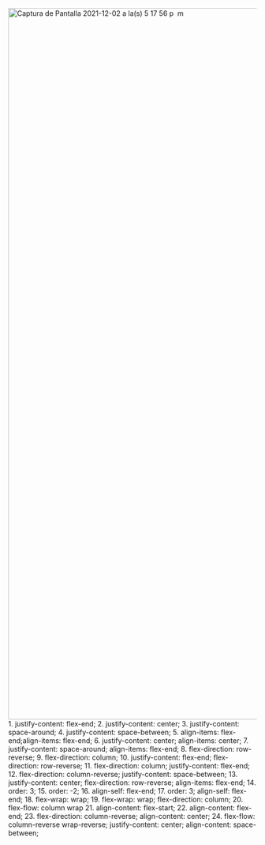 <img width="1440" alt="Captura de Pantalla 2021-12-02 a la(s) 5 17 56 p  m" src="https://user-images.githubusercontent.com/22968636/144513020-a2e1d6da-5d18-4e60-bdd7-fbbc0867c5a6.png">
1. justify-content: flex-end;
2. justify-content: center;
3. justify-content: space-around;
4. justify-content: space-between;
5. align-items: flex-end;align-items: flex-end;
6. justify-content: center;
align-items: center;
7. justify-content: space-around;
align-items: flex-end;
8. flex-direction: row-reverse;
9. flex-direction: column;
10. justify-content: flex-end;
flex-direction: row-reverse;
11. flex-direction: column;
justify-content: flex-end;
12. flex-direction: column-reverse;
justify-content: space-between;
13. justify-content: center;
flex-direction: row-reverse;
align-items: flex-end;
14. order: 3;
15. order: -2;
16. align-self: flex-end;
17. order: 3;
align-self: flex-end;
18. flex-wrap: wrap;
19. flex-wrap: wrap;
flex-direction: column;
20. flex-flow: column wrap
21. align-content: flex-start;
22. align-content: flex-end;
23. flex-direction: column-reverse;
align-content: center;
24. flex-flow: column-reverse wrap-reverse;
justify-content: center;
align-content: space-between;


